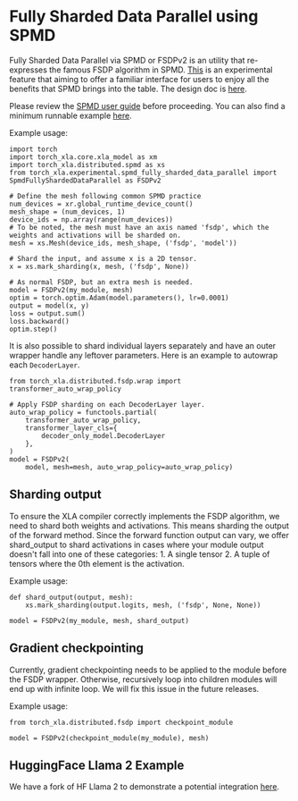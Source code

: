 # Fully Sharded Data Parallel using SPMD

Fully Sharded Data Parallel via SPMD or FSDPv2 is an utility that
re-expresses the famous FSDP algorithm in SPMD.
[This](https://github.com/pytorch/xla/blob/master/torch_xla/experimental/spmd_fully_sharded_data_parallel.py)
is an experimental feature that aiming to offer a familiar interface for
users to enjoy all the benefits that SPMD brings into the table. The
design doc is [here](https://github.com/pytorch/xla/issues/6379).

Please review the [SPMD user guide](./spmd_basic.html) before
proceeding. You can also find a minimum runnable example
[here](https://github.com/pytorch/xla/blob/master/examples/fsdp/train_decoder_only_fsdp_v2.py).

Example usage:

``` python3
import torch
import torch_xla.core.xla_model as xm
import torch_xla.distributed.spmd as xs
from torch_xla.experimental.spmd_fully_sharded_data_parallel import SpmdFullyShardedDataParallel as FSDPv2

# Define the mesh following common SPMD practice
num_devices = xr.global_runtime_device_count()
mesh_shape = (num_devices, 1)
device_ids = np.array(range(num_devices))
# To be noted, the mesh must have an axis named 'fsdp', which the weights and activations will be sharded on.
mesh = xs.Mesh(device_ids, mesh_shape, ('fsdp', 'model'))

# Shard the input, and assume x is a 2D tensor.
x = xs.mark_sharding(x, mesh, ('fsdp', None))

# As normal FSDP, but an extra mesh is needed.
model = FSDPv2(my_module, mesh)
optim = torch.optim.Adam(model.parameters(), lr=0.0001)
output = model(x, y)
loss = output.sum()
loss.backward()
optim.step()
```

It is also possible to shard individual layers separately and have an
outer wrapper handle any leftover parameters. Here is an example to
autowrap each `DecoderLayer`.

``` python3
from torch_xla.distributed.fsdp.wrap import transformer_auto_wrap_policy

# Apply FSDP sharding on each DecoderLayer layer.
auto_wrap_policy = functools.partial(
    transformer_auto_wrap_policy,
    transformer_layer_cls={
        decoder_only_model.DecoderLayer
    },
)
model = FSDPv2(
    model, mesh=mesh, auto_wrap_policy=auto_wrap_policy)
```

## Sharding output

To ensure the XLA compiler correctly implements the FSDP algorithm, we
need to shard both weights and activations. This means sharding the
output of the forward method. Since the forward function output can
vary, we offer shard_output to shard activations in cases where your
module output doesn't fall into one of these categories: 1. A single
tensor 2. A tuple of tensors where the 0th element is the activation.

Example usage:

``` python3
def shard_output(output, mesh):
    xs.mark_sharding(output.logits, mesh, ('fsdp', None, None))

model = FSDPv2(my_module, mesh, shard_output)
```

## Gradient checkpointing

Currently, gradient checkpointing needs to be applied to the module
before the FSDP wrapper. Otherwise, recursively loop into children
modules will end up with infinite loop. We will fix this issue in the
future releases.

Example usage:

``` python3
from torch_xla.distributed.fsdp import checkpoint_module

model = FSDPv2(checkpoint_module(my_module), mesh)
```

## HuggingFace Llama 2 Example

We have a fork of HF Llama 2 to demonstrate a potential integration
[here](https://github.com/huggingface/transformers/compare/main...pytorch-tpu:transformers:llama2-spmd-fsdp).
